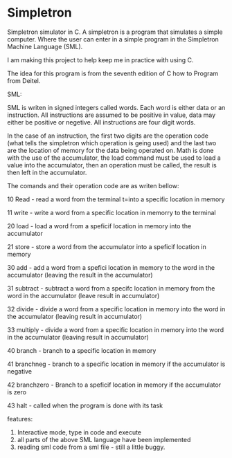 Simpletron
==========

Simpletron simulator in C. A simpletron is a program that simulates a simple computer. Where the user can enter in a simple program in the Simpletron Machine Language (SML).

I am making this project to help keep me in practice with using C.

The idea for this program is from the seventh edition of C how to Program from Deitel.


SML:

SML is writen in signed integers called words. Each word is either data or an instruction. All instructions are assumed to be positive in value, data may either be positive or negetive. All instructions are four digit words.

In the case of an instruction, the first two digits are the operation code (what tells the simpletron which operation is geing used) and the last two are the location of memory for the data being operated on. 
Math is done with the use of the accumulator, the load command must be used to load a value into the accumulator, then an operation must be called, the result is then left in the accumulator.

The comands and their operation code are as writen bellow:

10 Read - read a word from the terminal t=into a specific location in memory

11 write - write a word from a specific location in memorry to the terminal

20 load - load a word from a speficif location in memory into the accumulator

21 store - store a word from the accumulator into a speficif location in memory

30 add - add a word from a spefici location in memory to the word in the accumulator (leaving the result in the accumulator)

31 subtract  - subtract a word from a specifc location in memory from the word in the accumulator (leave result in accumulator)

32 divide - divide a word from a specific location in memory into the word in the accumulator (leaving result in accumulator)

33 multiply -  divide a word from a specific location in memory into the word in the accumulator (leaving result in accumulator)

40 branch - branch to a specific location in memory

41 branchneg - branch to a specific location in memory if the accumulator is negative

42 branchzero - Branch to a speficif location in memory if the accumulator is zero

43 halt - called when the program is done with its task

features:
1. Interactive mode, type in code and execute
2. all parts of the above SML language have been implemented
3. reading sml code from a sml file - still a little buggy. 
